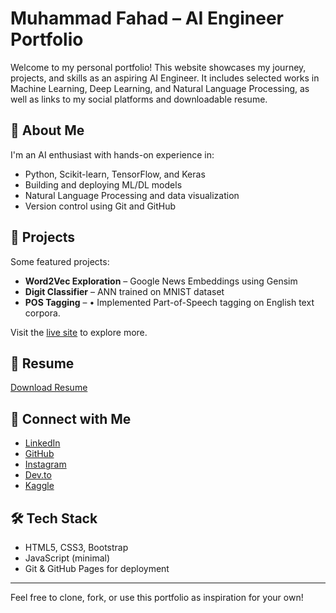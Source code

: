 # Muhammad Fahad – AI Engineer Portfolio

Welcome to my personal portfolio! This website showcases my journey, projects, and skills as an aspiring AI Engineer. It includes selected works in Machine Learning, Deep Learning, and Natural Language Processing, as well as links to my social platforms and downloadable resume.

## 🚀 About Me

I'm an AI enthusiast with hands-on experience in:
- Python, Scikit-learn, TensorFlow, and Keras
- Building and deploying ML/DL models
- Natural Language Processing and data visualization
- Version control using Git and GitHub

## 📂 Projects

Some featured projects:
- **Word2Vec Exploration** – Google News Embeddings using Gensim 
- **Digit Classifier** – ANN trained on MNIST dataset  
- **POS Tagging** – •	Implemented Part-of-Speech tagging on English text corpora. 

Visit the <a href="https://fahadabid545.github.io/Portfolio/" target="_blank">live site</a> to explore more.

## 📄 Resume

<a href="https://drive.google.com/file/d/1si9vZhG7DRxWufz5yGvZ9ipp6Y0GGNQS/view?usp=sharing" target="_blank">Download Resume</a>

## 🔗 Connect with Me

- <a href="https://www.linkedin.com/in/m-fahad-5a7a03339/" target="_blank">LinkedIn</a>
- <a href="https://github.com/fahadabid545" target="_blank">GitHub</a>
- <a href="https://instagram.com/stop.it.fahad" target="_blank">Instagram</a>
- <a href="https://dev.to/fahadabid545" target="_blank">Dev.to</a>
- <a href="https://kaggle.com/fahadabid545" target="_blank">Kaggle</a>

## 🛠 Tech Stack

- HTML5, CSS3, Bootstrap
- JavaScript (minimal)
- Git & GitHub Pages for deployment

---

Feel free to clone, fork, or use this portfolio as inspiration for your own!

